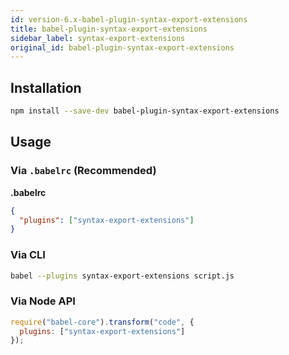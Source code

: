 ```yaml
---
id: version-6.x-babel-plugin-syntax-export-extensions
title: babel-plugin-syntax-export-extensions
sidebar_label: syntax-export-extensions
original_id: babel-plugin-syntax-export-extensions
---
```


## Installation

```sh
npm install --save-dev babel-plugin-syntax-export-extensions
```

## Usage

### Via `.babelrc` (Recommended)

**.babelrc**

```json
{
  "plugins": ["syntax-export-extensions"]
}
```

### Via CLI

```sh
babel --plugins syntax-export-extensions script.js
```

### Via Node API

```javascript
require("babel-core").transform("code", {
  plugins: ["syntax-export-extensions"]
});
```

